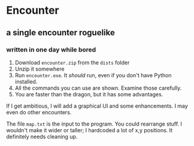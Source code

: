 # Encounter
## a single encounter roguelike
### written in one day while bored

1. Download `encounter.zip` from the `dists` folder
2. Unzip it somewhere
3. Run `encounter.exe`. It _should_ run, even if you don't have Python installed.
4. All the commands you can use are shown. Examine those carefully.
5. You are faster than the dragon, but it has some advantages.

If I get ambitious, I will add a graphical UI and some enhancements. I may even do other
encounters.

The file `map.txt` is the input to the program. You could rearrange stuff. I wouldn't make it wider or taller;
I hardcoded a lot of x,y positions. It definitely needs cleaning up.
